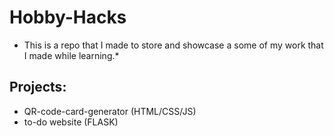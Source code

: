 # Hobby-Hacks

* This is a repo that I made to store and showcase a some of my work that I made while learning.* 

## Projects:

- QR-code-card-generator (HTML/CSS/JS)
- to-do website (FLASK)

